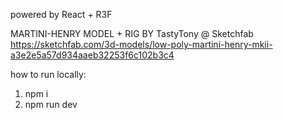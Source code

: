powered by React + R3F

MARTINI-HENRY MODEL + RIG BY TastyTony @ Sketchfab https://sketchfab.com/3d-models/low-poly-martini-henry-mkii-a3e2e5a57d934aaeb32253f6c102b3c4

how to run locally:
1. npm i
2. npm run dev
